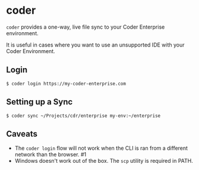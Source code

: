 # coder

`coder` provides a one-way, live file sync to your Coder Enterprise environment.

It is useful in cases where you want to use an unsupported IDE with your Coder
Environment.

## Login
```shell script
$ coder login https://my-coder-enterprise.com
```

## Setting up a Sync

``
$ coder sync ~/Projects/cdr/enterprise my-env:~/enterprise
``

## Caveats

- The `coder login` flow will not work when the CLI is ran from a different network
than the browser. #1
- Windows doesn't work out of the box. The `scp` utility is required in PATH.
